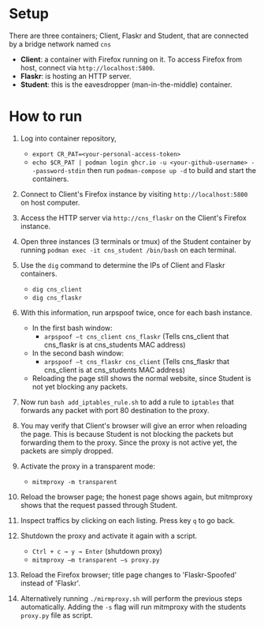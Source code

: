 # Setup
There are three containers; Client, Flaskr and Student, that are connected by a bridge network named `cns`
  * **Client**: a container with Firefox running on it. To access Firefox from host, connect via `http://localhost:5800`.
  * **Flaskr**: is hosting an HTTP server.
  * **Student**: this is the eavesdropper (man-in-the-middle) container.

# How to run
1. Log into container repository,
   - `export CR_PAT=<your-personal-access-token>`
   - `echo $CR_PAT | podman login ghcr.io -u <your-github-username> --password-stdin`
   then run `podman-compose up -d` to build and start the containers.

2. Connect to Client's Firefox instance by visiting `http://localhost:5800` on host computer.

3. Access the HTTP server via `http://cns_flaskr` on the Client's Firefox instance.

4. Open three instances (3 terminals or tmux) of the Student container by running `podman exec -it cns_student /bin/bash` on each terminal.

5. Use the `dig` command to determine the IPs of Client and Flaskr containers.
    - `dig cns_client`
    - `dig cns_flaskr`

6. With this information, run arpspoof twice, once for each bash instance.
    - In the first bash window:
        - `arpspoof –t cns_client cns_flaskr`  (Tells cns_client that cns_flaskr is at cns_students MAC address)
    - In the second bash window:
        - `arpspoof –t cns_flaskr cns_client`  (Tells cns_flaskr that cns_client is at cns_students MAC address)
    - Reloading the page still shows the normal website, since Student is not yet blocking any packets.

7. Now run `bash add_iptables_rule.sh` to add a rule to `iptables` that forwards any packet with port 80 destination to the proxy.

8. You may verify that Client's browser will give an error when reloading the page. This is because Student is not blocking the packets but forwarding them to the proxy. Since the proxy is not active yet, the packets are simply dropped.

9. Activate the proxy in a transparent mode:
    - `mitmproxy -m transparent`

10. Reload the browser page; the honest page shows again, but mitmproxy shows that the request passed through Student.

11. Inspect traffics by clicking on each listing. Press key `q` to go back.

12. Shutdown the proxy and activate it again with a script.
    - `Ctrl + c → y → Enter`    (shutdown proxy)
    - `mitmproxy –m transparent –s proxy.py`

13. Reload the Firefox browser; title page changes to 'Flaskr-Spoofed' instead of 'Flaskr'.
14. Alternatively running `./mirmproxy.sh` will perform the previous steps automatically. Adding the `-s` flag will run mitmproxy with the students `proxy.py` file as script.
